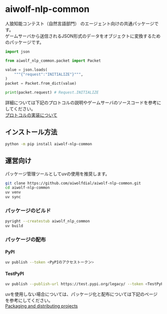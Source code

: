 # aiwolf-nlp-common

人狼知能コンテスト（自然言語部門） のエージェント向けの共通パッケージです。\
ゲームサーバから送信されるJSON形式のデータをオブジェクトに変換するためのパッケージです。

```python
import json

from aiwolf_nlp_common.packet import Packet

value = json.loads(
    """{"request":"INITIALIZE"}""",
)
packet = Packet.from_dict(value)

print(packet.request) # Request.INITIALIZE
```

詳細については下記のプロトコルの説明やゲームサーバのソースコードを参考にしてください。\
[プロトコルの実装について](https://github.com/aiwolfdial/aiwolf-nlp-server/blob/main/doc/ja/config.md)

## インストール方法

```bash
python -m pip install aiwolf-nlp-common
```

## 運営向け

パッケージ管理ツールとしてuvの使用を推奨します。

```bash
git clone https://github.com/aiwolfdial/aiwolf-nlp-common.git
cd aiwolf-nlp-common
uv venv
uv sync
```

### パッケージのビルド

```bash
pyright --createstub aiwolf_nlp_common
uv build
```

### パッケージの配布

#### PyPI

```bash
uv publish --token <PyPIのアクセストークン>
```

#### TestPyPI

```bash
uv publish --publish-url https://test.pypi.org/legacy/ --token <TestPyPIのアクセストークン>
```

uvを使用しない場合については、パッケージ化と配布については下記のページを参考にしてください。\
[Packaging and distributing projects](https://packaging.python.org/en/latest/guides/distributing-packages-using-setuptools/)
